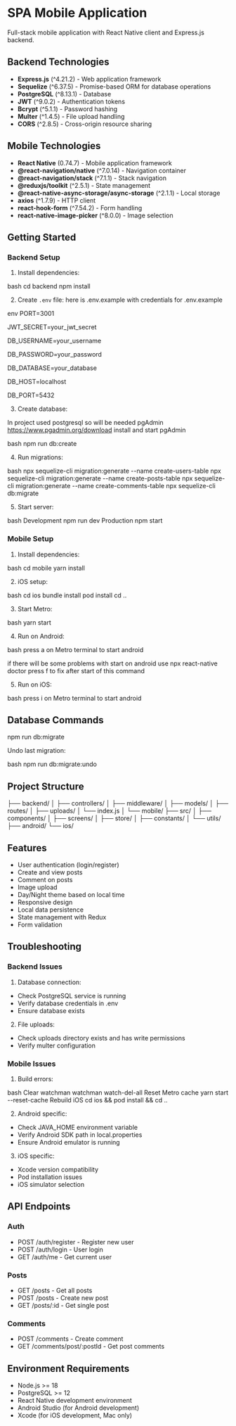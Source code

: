 # SPA Mobile Application

Full-stack mobile application with React Native client and Express.js backend.

## Backend Technologies

- **Express.js** (^4.21.2) - Web application framework
- **Sequelize** (^6.37.5) - Promise-based ORM for database operations
- **PostgreSQL** (^8.13.1) - Database
- **JWT** (^9.0.2) - Authentication tokens
- **Bcrypt** (^5.1.1) - Password hashing
- **Multer** (^1.4.5) - File upload handling
- **CORS** (^2.8.5) - Cross-origin resource sharing

## Mobile Technologies

- **React Native** (0.74.7) - Mobile application framework
- **@react-navigation/native** (^7.0.14) - Navigation container
- **@react-navigation/stack** (^7.1.1) - Stack navigation
- **@reduxjs/toolkit** (^2.5.1) - State management
- **@react-native-async-storage/async-storage** (^2.1.1) - Local storage
- **axios** (^1.7.9) - HTTP client
- **react-hook-form** (^7.54.2) - Form handling
- **react-native-image-picker** (^8.0.0) - Image selection

## Getting Started

### Backend Setup

1. Install dependencies:

bash
cd backend
npm install

2. Create `.env` file:
   here is .env.example with credentials for .env.example

env
PORT=3001

JWT_SECRET=your_jwt_secret

DB_USERNAME=your_username

DB_PASSWORD=your_password

DB_DATABASE=your_database

DB_HOST=localhost

DB_PORT=5432

3. Create database:

In project used postgresql so will be needed pgAdmin
https://www.pgadmin.org/download
install and start pgAdmin

bash
npm run db:create

4. Run migrations:

bash
npx sequelize-cli migration:generate --name create-users-table
npx sequelize-cli migration:generate --name create-posts-table
npx sequelize-cli migration:generate --name create-comments-table
npx sequelize-cli db:migrate

5. Start server:

bash
Development
npm run dev
Production
npm start

### Mobile Setup

1. Install dependencies:

bash
cd mobile
yarn install

2. iOS setup:

bash
cd ios
bundle install
pod install
cd ..

3. Start Metro:

bash
yarn start

4. Run on Android:

bash
press a on Metro terminal to start android

if there will be some problems with start on android use
npx react-native doctor
press f to fix after start of this command

5. Run on iOS:

bash
press i on Metro terminal to start android

## Database Commands

npm run db:migrate

Undo last migration:

bash
npm run db:migrate:undo

## Project Structure

├── backend/
│ ├── controllers/
│ ├── middleware/
│ ├── models/
│ ├── routes/
│ ├── uploads/
│ └── index.js
│
└── mobile/
├── src/
│ ├── components/
│ ├── screens/
│ ├── store/
│ ├── constants/
│ └── utils/
├── android/
└── ios/

## Features

- User authentication (login/register)
- Create and view posts
- Comment on posts
- Image upload
- Day/Night theme based on local time
- Responsive design
- Local data persistence
- State management with Redux
- Form validation

## Troubleshooting

### Backend Issues

1. Database connection:

- Check PostgreSQL service is running
- Verify database credentials in .env
- Ensure database exists

2. File uploads:

- Check uploads directory exists and has write permissions
- Verify multer configuration

### Mobile Issues

1. Build errors:

bash
Clear watchman
watchman watch-del-all
Reset Metro cache
yarn start --reset-cache
Rebuild iOS
cd ios && pod install && cd ..

2. Android specific:

- Check JAVA_HOME environment variable
- Verify Android SDK path in local.properties
- Ensure Android emulator is running

3. iOS specific:

- Xcode version compatibility
- Pod installation issues
- iOS simulator selection

## API Endpoints

### Auth

- POST /auth/register - Register new user
- POST /auth/login - User login
- GET /auth/me - Get current user

### Posts

- GET /posts - Get all posts
- POST /posts - Create new post
- GET /posts/:id - Get single post

### Comments

- POST /comments - Create comment
- GET /comments/post/:postId - Get post comments

## Environment Requirements

- Node.js >= 18
- PostgreSQL >= 12
- React Native development environment
- Android Studio (for Android development)
- Xcode (for iOS development, Mac only)

